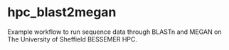 # hpc_blast2megan
Example workflow to run sequence data through BLASTn and MEGAN on The University of Sheffield BESSEMER HPC. 
